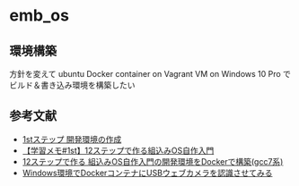 # emb_os

## 環境構築
方針を変えて ubuntu Docker container on Vagrant VM on Windows 10 Pro でビルド＆書き込み環境を構築したい

## 参考文献
- [1stステップ 開発環境の作成](http://ishikuro.hateblo.jp/entry/20120812/1344750799)
- [【学習メモ#1st】12ステップで作る組込みOS自作入門](https://www.slideshare.net/sandai/12step-1-14296356)
- [12ステップで作る 組込みOS自作入門の開発環境をDockerで構築(gcc7系)](https://qiita.com/kjmatu/items/f9d25f38b3ccad180bae)
- [Windows環境でDockerコンテナにUSBウェブカメラを認識させてみる](https://www.unitrust.co.jp/7117)